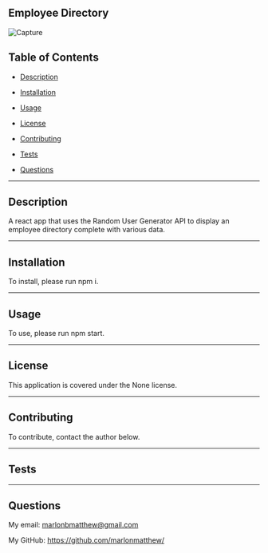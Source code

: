 ## Employee Directory

![Capture](https://user-images.githubusercontent.com/73320305/115981511-31b3e180-a549-11eb-8ff6-141e4d11c883.PNG)

## Table of Contents

* [Description](#description)

* [Installation](#installation)

* [Usage](#usage)

* [License](#license)

* [Contributing](#contributing)

* [Tests](#tests)

* [Questions](#questions)

-------------------------------

## Description

A react app that uses the Random User Generator API to display an employee directory complete with various data.

-------------------------------

## Installation

To install, please run npm i.

-------------------------------

## Usage

To use, please run npm start.

-------------------------------

## License

This application is covered under the None license.

-------------------------------
  
## Contributing

To contribute, contact the author below.

-------------------------------

## Tests



-------------------------------

## Questions

My email: marlonbmatthew@gmail.com

My GitHub: https://github.com/marlonmatthew/

